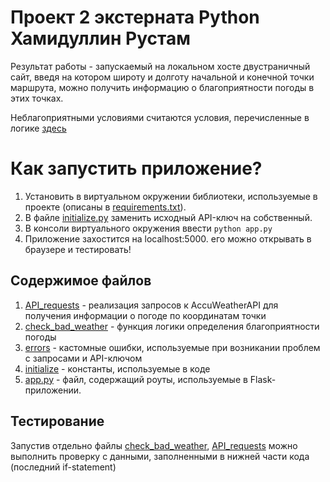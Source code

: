 # Проект 2 экстерната Python Хамидуллин Рустам
Результат работы - запускаемый на локальном хосте двустраничный сайт, введя на котором широту и долготу начальной и 
конечной точки маршрута, можно получить информацию о благоприятности погоды в этих точках.

Неблагоприятными условиями считаются условия, перечисленные в логике [здесь](check_bad_weather.py)

# Как запустить приложение?
1. Установить в виртуальном окружении библиотеки, используемые в проекте (описаны в [requirements.txt](requirements.txt)).
2. В файле [initialize.py](app.py) заменить исходный API-ключ на собственный.
3. В консоли виртуального окружения ввести ```python app.py```
4. Приложение захостится на localhost:5000. его можно открывать в браузере и тестировать!


## Содержимое файлов
1. [API_requests](API_requests.py) - реализация запросов к AccuWeatherAPI для получения информации о погоде по координатам точки
2. [check_bad_weather](check_bad_weather.py) - функция логики определения благоприятности погоды
3. [errors](errors.py) - кастомные ошибки, используемые при возникании проблем с запросами и API-ключом
4. [initialize](initialize.py) - константы, используемые в коде
5. [app.py](app.py) - файл, содержащий роуты, используемые в Flask-приложении.


## Тестирование
Запустив отдельно файлы [check_bad_weather](check_bad_weather.py), [API_requests](API_requests.py) можно выполнить 
проверку с данными, заполненными в нижней части кода (последний if-statement)

